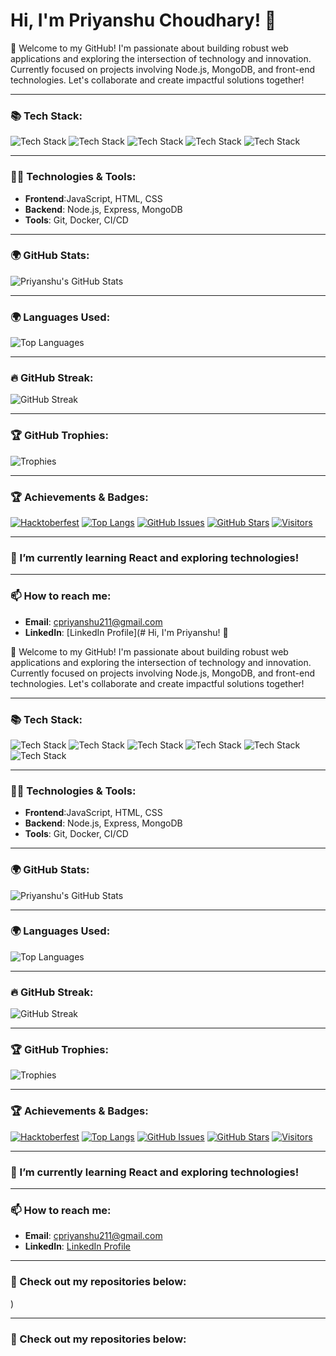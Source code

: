 # Hi, I'm Priyanshu Choudhary! 👋

👋 Welcome to my GitHub! I'm passionate about building robust web applications and exploring the intersection of technology and innovation. Currently focused on projects involving Node.js, MongoDB, and front-end technologies. Let's collaborate and create impactful solutions together!

---



### 📚 Tech Stack:

![Tech Stack](https://img.shields.io/badge/Frontend-React-blue?style=flat&logo=react&logoColor=black)
![Tech Stack](https://img.shields.io/badge/Backend-Node.js-green?style=flat&logo=node.js&logoColor=white)
![Tech Stack](https://img.shields.io/badge/Database-MongoDB-yellow?style=flat&logo=mongodb&logoColor=black)
![Tech Stack](https://img.shields.io/badge/Tools-Docker-gray?style=flat&logo=docker&logoColor=white)
![Tech Stack](https://img.shields.io/badge/CI/CD-GitHub%20Actions-yellow?style=flat&logo=github&logoColor=black)

---

### 👨‍💻 Technologies & Tools:
- **Frontend**:JavaScript, HTML, CSS
- **Backend**: Node.js, Express, MongoDB
- **Tools**: Git, Docker, CI/CD

---

### 🌍 GitHub Stats:
![Priyanshu's GitHub Stats](https://github-readme-stats.vercel.app/api?username=ChoudharyPriyanshu&show_icons=true&theme=radical)

---

### 🌍 Languages Used:
![Top Languages](https://github-readme-stats.vercel.app/api/top-langs/?username=ChoudharyPriyanshu&layout=compact&theme=radical)

---

### 🔥 GitHub Streak:
![GitHub Streak](https://github-readme-streak-stats.herokuapp.com/?user=ChoudharyPriyanshu)

---

### 🏆 GitHub Trophies:  
![Trophies](https://github-profile-trophy.vercel.app/?username=ChoudharyPriyanshu&theme=dark&no-frame=true&title=MultiPullRequest,Commit,Repositories,Stars,Issues,Followers,All)


---

### 🏆 Achievements & Badges:
[![Hacktoberfest](https://img.shields.io/badge/Hacktoberfest-2024-blue?style=flat&logo=github)](https://hacktoberfest.digitalocean.com/)
[![Top Langs](https://img.shields.io/badge/Top%20Languages-%20React-%2361DAFB?style=flat&logo=react&logoColor=black)](https://github.com/Priyanshu)
[![GitHub Issues](https://img.shields.io/badge/Issues%20Opened-50%2B-yellowgreen)](https://github.com/Priyanshu)
[![GitHub Stars](https://img.shields.io/badge/Stars%20Received-100%2B-yellow)](https://github.com/Priyanshu)
[![Visitors](https://badges.pufler.dev/visits/Priyanshu/Priyanshu)](https://github.com/Priyanshu)

---

### 🌱 I’m currently learning React and exploring  technologies!

---

### 📫 How to reach me:
- **Email**: [cpriyanshu211@gmail.com](mailto:cpriyanshu211@gmail.com)
- **LinkedIn**: [LinkedIn Profile](# Hi, I'm Priyanshu! 👋

👋 Welcome to my GitHub! I'm passionate about building robust web applications and exploring the intersection of technology and innovation. Currently focused on projects involving Node.js, MongoDB, and front-end technologies. Let's collaborate and create impactful solutions together!

---



### 📚 Tech Stack:

![Tech Stack](https://img.shields.io/badge/Frontend-React-blue?style=flat&logo=react&logoColor=black)
![Tech Stack](https://img.shields.io/badge/Backend-Node.js-green?style=flat&logo=node.js&logoColor=white)
![Tech Stack](https://img.shields.io/badge/Database-MongoDB-yellow?style=flat&logo=mongodb&logoColor=black)
![Tech Stack](https://img.shields.io/badge/Blockchain-Solidity-blue?style=flat&logo=ethereum&logoColor=white)
![Tech Stack](https://img.shields.io/badge/Tools-Docker-gray?style=flat&logo=docker&logoColor=white)
![Tech Stack](https://img.shields.io/badge/CI/CD-GitHub%20Actions-yellow?style=flat&logo=github&logoColor=black)

---

### 👨‍💻 Technologies & Tools:
- **Frontend**:JavaScript, HTML, CSS
- **Backend**: Node.js, Express, MongoDB
- **Tools**: Git, Docker, CI/CD

---

### 🌍 GitHub Stats:
![Priyanshu's GitHub Stats](https://github-readme-stats.vercel.app/api?username=ChoudharyPriyanshu&show_icons=true&theme=radical)

---

### 🌍 Languages Used:
![Top Languages](https://github-readme-stats.vercel.app/api/top-langs/?username=ChoudharyPriyanshu&layout=compact&theme=radical)

---

### 🔥 GitHub Streak:
![GitHub Streak](https://github-readme-streak-stats.herokuapp.com/?user=ChoudharyPriyanshu)

---

### 🏆 GitHub Trophies:  
![Trophies](https://github-profile-trophy.vercel.app/?username=ChoudharyPriyanshu&theme=dark&no-frame=true&title=MultiPullRequest,Commit,Repositories,Stars,Issues,Followers,All)


---

### 🏆 Achievements & Badges:
[![Hacktoberfest](https://img.shields.io/badge/Hacktoberfest-2024-blue?style=flat&logo=github)](https://hacktoberfest.digitalocean.com/)
[![Top Langs](https://img.shields.io/badge/Top%20Languages-%20React-%2361DAFB?style=flat&logo=react&logoColor=black)](https://github.com/Priyanshu)
[![GitHub Issues](https://img.shields.io/badge/Issues%20Opened-50%2B-yellowgreen)](https://github.com/Priyanshu)
[![GitHub Stars](https://img.shields.io/badge/Stars%20Received-100%2B-yellow)](https://github.com/Priyanshu)
[![Visitors](https://badges.pufler.dev/visits/Priyanshu/Priyanshu)](https://github.com/Priyanshu)

---

### 🌱 I’m currently learning React and exploring  technologies!

---

### 📫 How to reach me:
- **Email**: [cpriyanshu211@gmail.com](mailto:cpriyanshu211@gmail.com)
- **LinkedIn**: [LinkedIn Profile](https://www.linkedin.com/in/priyanshu-choudhary-7936a4296/)



---

### 🚀 Check out my repositories below:


)



---

### 🚀 Check out my repositories below:


